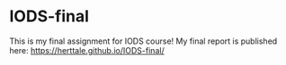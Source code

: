 # IODS-final
This is my final assignment for IODS course!
My final report is published here: https://herttale.github.io/IODS-final/
